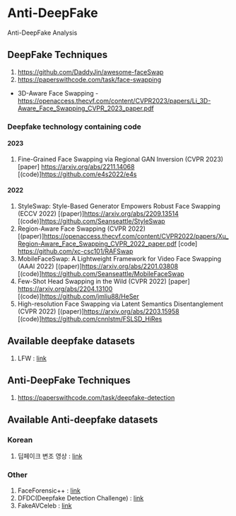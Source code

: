# Anti-DeepFake
Anti-DeepFake Analysis

## DeepFake Techniques
1. https://github.com/DaddyJin/awesome-faceSwap
2. https://paperswithcode.com/task/face-swapping
  + 3D-Aware Face Swapping - https://openaccess.thecvf.com/content/CVPR2023/papers/Li_3D-Aware_Face_Swapping_CVPR_2023_paper.pdf
### Deepfake technology containing code
#### 2023
1. Fine-Grained Face Swapping via Regional GAN Inversion (CVPR 2023) [paper] https://arxiv.org/abs/2211.14068 [(code)]https://github.com/e4s2022/e4s
#### 2022
1. StyleSwap: Style-Based Generator Empowers Robust Face Swapping (ECCV 2022) [(paper)]https://arxiv.org/abs/2209.13514 [(code)]https://github.com/Seanseattle/StyleSwap
2. Region-Aware Face Swapping (CVPR 2022) [(paper)]https://openaccess.thecvf.com/content/CVPR2022/papers/Xu_Region-Aware_Face_Swapping_CVPR_2022_paper.pdf [code] https://github.com/xc-csc101/RAFSwap
3. MobileFaceSwap: A Lightweight Framework for Video Face Swapping (AAAI 2022) [(paper)]https://arxiv.org/abs/2201.03808 [(code)]https://github.com/Seanseattle/MobileFaceSwap
4. Few-Shot Head Swapping in the Wild (CVPR 2022) [paper] https://arxiv.org/abs/2204.13100 [(code)]https://github.com/jmliu88/HeSer
5. High-resolution Face Swapping via Latent Semantics Disentanglement (CVPR 2022) [(paper)]https://arxiv.org/abs/2203.15958 [(code)]https://github.com/cnnlstm/FSLSD_HiRes

## Available deepfake datasets
1. LFW : [link](https://vis-www.cs.umass.edu/lfw/)

## Anti-DeepFake Techniques
1. https://paperswithcode.com/task/deepfake-detection

## Available Anti-deepfake datasets

### Korean
1. 딥페이크 변조 영상 : [link](https://www.aihub.or.kr/aihubdata/data/view.do?currMenu=115&topMenu=100&aihubDataSe=data&dataSetSn=55)

### Other
1. FaceForensic++ : [link](https://paperswithcode.com/sota/face-swapping-on-faceforensics)
2. DFDC(Deepfake Detection Challenge) : [link](https://paperswithcode.com/dataset/dfdc)
3. FakeAVCeleb : [link](https://paperswithcode.com/dataset/fakeavceleb)
